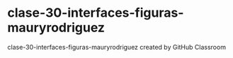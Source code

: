 # clase-30-interfaces-figuras-mauryrodriguez
clase-30-interfaces-figuras-mauryrodriguez created by GitHub Classroom
